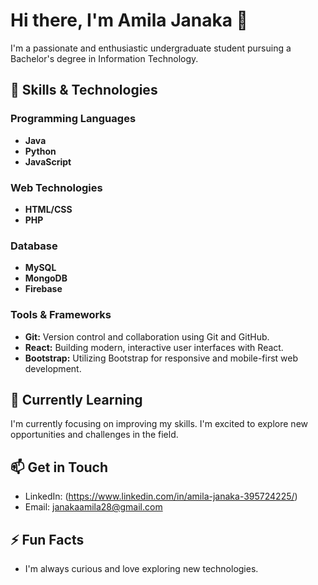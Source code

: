 <!-- Add Font Awesome CSS -->
<link rel="stylesheet" href="https://cdnjs.cloudflare.com/ajax/libs/font-awesome/5.15.3/css/all.min.css" integrity="sha384-wvfXpqpZZVQGK6TAh5PVlKlSTOj1i+a5L6MWNOViFXtE4D2Fbql2E2wc5JqF0b4Q" crossorigin="anonymous">

# Hi there, I'm Amila Janaka 👋
<!--
**Amila-Janaka/Amila-Janaka** is a ✨ _special_ ✨ repository because its `README.md` (this file) appears on your GitHub profile.

Here are some ideas to get you started:

- 🔭 I’m currently working on ...
- 🌱 I’m currently learning ...
- 👯 I’m looking to collaborate on ...
- 🤔 I’m looking for help with ...
- 💬 Ask me about ...
- 📫 How to reach me: ...
- 😄 Pronouns: ...
- ⚡ Fun fact: ...
-->

I'm a passionate and enthusiastic undergraduate student pursuing a Bachelor's degree in Information Technology.
<!-- I have a keen interest in [specific areas of IT that interest you]. -->
## 🔧 Skills & Technologies
### Programming Languages
- **Java**<i class="fab fa-java"></i>
- **Python**
- **JavaScript**

### Web Technologies
- **HTML/CSS** 
- **PHP** 

### Database
- **MySQL**
- **MongoDB**
- **Firebase**

### Tools & Frameworks
- **Git:** Version control and collaboration using Git and GitHub.
- **React:** Building modern, interactive user interfaces with React.
- **Bootstrap:** Utilizing Bootstrap for responsive and mobile-first web development.

## 🌱 Currently Learning

I'm currently focusing on improving my skills. I'm excited to explore new opportunities and challenges in the field.

## 📫 Get in Touch

- LinkedIn: (https://www.linkedin.com/in/amila-janaka-395724225/)
- Email: janakaamila28@gmail.com

## ⚡ Fun Facts

<!-- - I enjoy [hobbies or activities related to your interests]. -->
- I'm always curious and love exploring new technologies.
